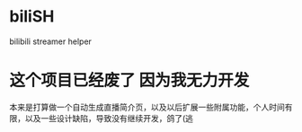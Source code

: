 # biliSH
bilibili streamer helper

# 这个项目已经废了 因为我无力开发
>
本来是打算做一个自动生成直播简介页，以及以后扩展一些附属功能，个人时间有限，以及一些设计缺陷，导致没有继续开发，鸽了(逃